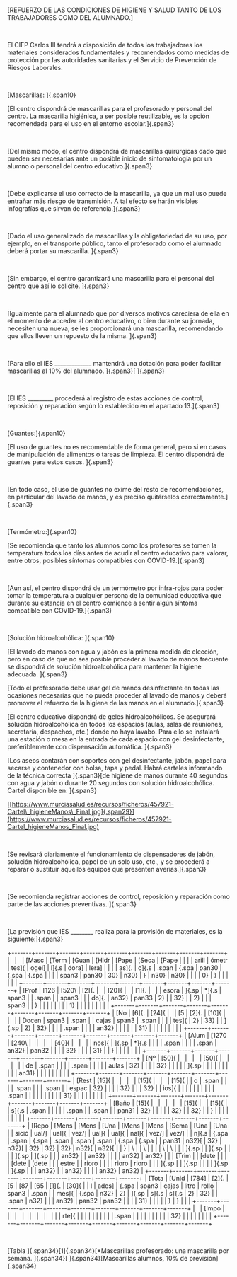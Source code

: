  

 

[REFUERZO DE LAS CONDICIONES DE HIGIENE Y SALUD TANTO DE LOS
TRABAJADORES COMO DEL ALUMNADO.]

 

El CIFP Carlos III tendrá a disposición de todos los
trabajadores los materiales considerados fundamentales y recomendados
como medidas de protección por las autoridades sanitarias y el Servicio
de Prevención de Riesgos Laborales.

 

[Mascarillas: ]{.span10}

[El centro dispondrá de mascarillas para el profesorado y personal del
centro. La mascarilla higiénica, a ser posible reutilizable, es la
opción recomendada para el uso en el entorno escolar.]{.span3}

 

[Del mismo modo, el centro dispondrá de mascarillas quirúrgicas dado que
pueden ser necesarias ante un posible inicio de sintomatología por un
alumno o personal del centro educativo.]{.span3}

 

[Debe explicarse el uso correcto de la mascarilla, ya que un mal uso
puede entrañar más riesgo de transmisión. A tal efecto se harán visibles
infografías que sirvan de referencia.]{.span3}

 

[Dado el uso generalizado de mascarillas y la obligatoriedad de su uso,
por ejemplo, en el transporte público, tanto el profesorado como el
alumnado deberá portar su mascarilla. ]{.span3}

 

[Sin embargo, el centro garantizará una mascarilla para el personal del
centro que así lo solicite. ]{.span3}

 

[Igualmente para el alumnado que por diversos motivos careciera de ella
en el momento de acceder al centro educativo, o bien durante su jornada,
necesiten una nueva, se les proporcionará una mascarilla, recomendando
que ellos lleven un repuesto de la misma. ]{.span3}

 

[Para ello el IES \_\_\_\_\_\_\_\_\_\_\_\_\_ mantendrá una dotación para
poder facilitar mascarillas al 10% del alumnado. ]{.span3}[ ]{.span3}

 

[El IES \_\_\_\_\_\_\_\_\_ procederá al registro de estas acciones de
control, reposición y reparación según lo establecido en el apartado
13.]{.span3}

 

[Guantes:]{.span10}

[El uso de guantes no es recomendable de forma general, pero si en casos
de manipulación de alimentos o tareas de limpieza. El centro dispondrá
de guantes para estos casos. ]{.span3}

 

[En todo caso, el uso de guantes no exime del resto de recomendaciones,
en particular del lavado de manos, y es preciso quitárselos
correctamente.]{.span3}

 

[Termómetro:]{.span10}

[Se recomienda que tanto los alumnos como los profesores se tomen la
temperatura todos los días antes de acudir al centro educativo para
valorar, entre otros, posibles síntomas compatibles con
COVID-19.]{.span3}

 

[Aun así, el centro dispondrá de un termómetro por infra-rojos para
poder tomar la temperatura a cualquier persona de la comunidad educativa
que durante su estancia en el centro comience a sentir algún síntoma
compatible con COVID-19.]{.span3}

 

[Solución hidroalcohólica: ]{.span10}

[El lavado de manos con agua y jabón es la primera medida de elección,
pero en caso de que no sea posible proceder al lavado de manos frecuente
se dispondrá de solución hidroalcohólica para mantener la higiene
adecuada. ]{.span3}

[Todo el profesorado debe usar gel de manos desinfectante en todas las
ocasiones necesarias que no pueda proceder al lavado de manos y deberá
promover el refuerzo de la higiene de las manos en el alumnado.]{.span3}

[El centro educativo dispondrá de geles hidroalcohólicos. Se asegurará
solución hidroalcohólica en todos los espacios (aulas, salas de
reuniones, secretaría, despachos, etc.) donde no haya lavabo. Para ello
se instalará una estación o mesa en la entrada de cada espacio con gel
desinfectante, preferiblemente con dispensación automática. ]{.span3}

[Los aseos contarán con soportes con gel desinfectante, jabón, papel
para secarse y contenedor con bolsa, tapa y pedal. Habrá carteles
informando de la técnica correcta ]{.span3}[de higiene de manos durante
40 segundos con agua y jabón o durante 20 segundos con solución
hidroalcohólica. Cartel disponible en: ]{.span3}

[[https://www.murciasalud.es/recursos/ficheros/457921-Cartel\_higieneManos\_Final.jpg]{.span29}](https://www.murciasalud.es/recursos/ficheros/457921-Cartel_higieneManos_Final.jpg)

 

[Se revisará diariamente el funcionamiento de dispensadores de jabón,
solución hidroalcohólica, papel de un solo uso, etc., y se procederá a
reparar o sustituir aquellos equipos que presenten averías.]{.span3}

 

[Se recomienda registrar acciones de control, reposición y reparación
como parte de las acciones preventivas. ]{.span3}

 

[La previsión que IES \_\_\_\_\_\_\_\_ realiza para la provisión de
materiales, es la siguiente:]{.span3}

+-------+-------+-------+-------+-------+-------+-------+-------+-------+
|       |       | [Masc | [Term | [Guan | [Hidr | [Pape | [Seca | [Pape |
|       |       | arill | ómetr | tes]{ | ogel] | l]{.s | dora] | lera] |
|       |       | as]{. | o]{.s | .span | {.spa | pan30 | {.spa | {.spa |
|       |       | span3 | pan30 | 30}   | n30}  | }     | n30}  | n30}  |
|       |       | 0}    | }     |       |       |       |       |       |
+-------+-------+-------+-------+-------+-------+-------+-------+-------+
| [Prof | [126  | [520\ | [2]{. |       | [20]{ |       | [1]{. |       |
| esora | ]{.sp | *]{.s | span3 |       | .span |       | span3 |       |
| do]{. | an32} | pan33 | 2}    |       | 32}   |       | 2}    |       |
| span3 |       | }     |       |       |       |       |       |       |
| 1}    |       |       |       |       |       |       |       |       |
+-------+-------+-------+-------+-------+-------+-------+-------+-------+
| [No   | [6]{. | [24]{ |       | [5    | [2]{. | [10]{ |       |       |
| Docen | span3 | .span |       | cajas | span3 | .span |       |       |
| tes]{ | 2}    | 33}   |       | ]{.sp | 2}    | 32}   |       |       |
| .span |       |       |       | an32} |       |       |       |       |
| 31}   |       |       |       |       |       |       |       |       |
+-------+-------+-------+-------+-------+-------+-------+-------+-------+
| [Alum | [1270 | [240\ |       |       |       | [40]{ |       |       |
| nos]{ | ]{.sp | *]{.s |       |       |       | .span |       |       |
| .span | an32} | pan32 |       |       |       | 32}   |       |       |
| 31}   |       | }     |       |       |       |       |       |       |
+-------+-------+-------+-------+-------+-------+-------+-------+-------+
| [Nº   | [50]{ |       |       |       | [50]{ |       |       |       |
| de    | .span |       |       |       | .span |       |       |       |
| aulas | 32}   |       |       |       | 32}   |       |       |       |
| ]{.sp |       |       |       |       |       |       |       |       |
| an31} |       |       |       |       |       |       |       |       |
+-------+-------+-------+-------+-------+-------+-------+-------+-------+
| [Rest | [15]{ |       |       |       | [15]{ |       |       | [15]{ |
| o     | .span |       |       |       | .span |       |       | .span |
| espac | 32}   |       |       |       | 32}   |       |       | 32}   |
| ios]{ |       |       |       |       |       |       |       |       |
| .span |       |       |       |       |       |       |       |       |
| 31}   |       |       |       |       |       |       |       |       |
+-------+-------+-------+-------+-------+-------+-------+-------+-------+
| [Baño | [15]{ |       |       |       |       | [15]{ |       | [15]{ |
| s]{.s | .span |       |       |       |       | .span |       | .span |
| pan31 | 32}   |       |       |       |       | 32}   |       | 32}   |
| }     |       |       |       |       |       |       |       |       |
+-------+-------+-------+-------+-------+-------+-------+-------+-------+
| [Repo | [Mens | [Mens | [Una  | [Mens | [Mens | [Sema | [Una  | [Una  |
| sició | ual/] | ual]{ | vez/] | ual]{ | ual]{ | nal]{ | vez/] | vez/] |
| n]{.s | {.spa | .span | {.spa | .span | .span | .span | {.spa | {.spa |
| pan31 | n32}[ | 32}   | n32}[ | 32}   | 32}   | 32}   | n32}[ | n32}[ |
| }     | \     |       | \     |       |       |       | \     | \     |
|       | ]{.sp |       | ]{.sp |       |       |       | ]{.sp | ]{.sp |
|       | an32} |       | an32} |       |       |       | an32} | an32} |
|       | [Trim |       | [dete |       |       |       | [dete | [dete |
|       | estre |       | rioro |       |       |       | rioro | rioro |
|       | ]{.sp |       | ]{.sp |       |       |       | ]{.sp | ]{.sp |
|       | an32} |       | an32} |       |       |       | an32} | an32} |
+-------+-------+-------+-------+-------+-------+-------+-------+-------+
| [Tota | [Unid | [784] | [2]{. | [5    | [87   | [65   | [1]{. | [30]{ |
| l     | ades] | {.spa | span3 | cajas | litro | rollo | span3 | .span |
| mes]{ | {.spa | n32}  | 2}    | ]{.sp | s]{.s | s]{.s | 2}    | 32}   |
| .span | n32}  |       |       | an32} | pan32 | pan32 |       |       |
| 31}   |       |       |       |       | }     | }     |       |       |
+-------+-------+-------+-------+-------+-------+-------+-------+-------+
|       | [Impo |       |       |       |       |       |       |       |
|       | rte]{ |       |       |       |       |       |       |       |
|       | .span |       |       |       |       |       |       |       |
|       | 32}   |       |       |       |       |       |       |       |
+-------+-------+-------+-------+-------+-------+-------+-------+-------+

 

[Tabla ]{.span34}[1]{.span34}[\*Mascarillas profesorado: una mascarilla
por semana. ]{.span34}[ ]{.span34}[Mascarillas alumnos, 10% de
previsión]{.span34}

 
